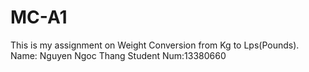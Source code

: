 # MC-A1
This is my assignment on Weight Conversion from Kg to Lps(Pounds).
Name: Nguyen Ngoc Thang
Student Num:13380660
